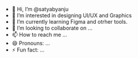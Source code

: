 - 👋 Hi, I’m @satyabyanju
- 👀 I’m interested in designing UI/UX and Graphics
- 🌱 I’m currently learning Figma and otrher tools.
- 💞️ I’m looking to collaborate on ...
- 📫 How to reach me ...
- 😄 Pronouns: ...
- ⚡ Fun fact: ...

<!---
satyabyanju/satyabyanju is a ✨ special ✨ repository because its `README.md` (this file) appears on your GitHub profile.
You can click the Preview link to take a look at your changes.
--->
